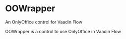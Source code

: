 # OOWrapper
An OnlyOffice control for Vaadin Flow

OOWrapper is a control to use OnlyOffice in Vaadin Flow
